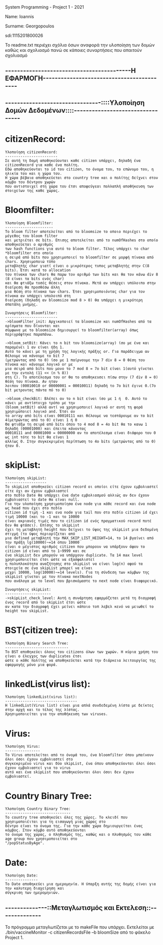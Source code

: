 System Programming - Project 1 - 2021

Name: Ioannis

Surname: Georgopoulos

sdi:1115201800026

   Το readme.txt περιέχει σχόλια όσων αναφορά την υλοποίηση των δομών   
 καθώς και σχολιασμό πανώ σε κάποιες συναρτήσεις που απαιτούν σχολιασμό 

## ------------------------------------------Η ΕΦΑΡΜΟΓΗ------------------------------------------ ##

## --------------------------------::::Υλοποίηση Δομών Δεδομένων::::--------------------------------- ##

citizenRecord:
==============
    Υλοποίηση citizenRecord:
    ------------------------
    Σε αυτή τη δομή αποθηκεύονται καθε citizen υπάρχει, δηλαδή ένα citizenRecord για καθε ένα πολίτη.
    Εδώ αποθηκεύονται το id του citizen, το όνομα του, το επώνυμο του, η ηλικία του και η χώρα του.
    Η χώρα βέβαια αποθηκεύεται στο country tree και ο πολίτης δείχνει στον κόμβο του δέντρου χωρών
    που αντιστοιχεί στη χώρα του έτσι αποφεύγεαι πολλαπλή αποθήκευση των στοιχείων της καθε χώρας.

Bloomfilter:
============
    Υλοποίηση Bloomfilter:
    ----------------------
    Το bloom filter αποτελείται από το bloomsize το οποιο περιέχει το μέγεθος του bloom filter
    και μετριέται σε bits. Επισης αποτελείται από το numOfHashes στο οποίο αποθηκεύεται ο αριθμός
    των hash functions για αυτό το bloom filter. Τέλος υπάρχει το char *bloomfilter στο οποίο
    η σειρά από bits που χρησιμοποιεί το bloomfilter σε μορφή πίνακα από chars. Χρησιμοποιώ τύπο
    μεταβλητής char γιατί είναι ο μικρότερος τυπος μεταβλητής στην C(8 bits). Έτσι κατά το allocation
    του πίνακα των chars θα παρω τον αριθμό των bits και θα τον κάνω div 8 (8 είναι τα bits ενός char)
    και θα φτιάξω τοσές θέσεις στον πίνακα. Μετά αν υπάρχει υπόλοιπο στην διαίρεση θα προσθέσω άλλη
    μια θέση στο πίνακα των chars. Έτσι χρησιμοποιόντας char για τον πίνακα αν υπάρχει υπολοιπό στη
    διαίρεση (δηλαδή αν bloomsize mod 8 > 0) θα υπάρχει η μικρότερη σπατάλη μνήμης.

    Συναρτήσεις Bloomfilter:
    ------------------------
    ->bloomFilter_init: Αρχικοποιεί τα bloomsize και numOfHashes από τα ορίσματα που δίνονται και
    σύμφωνα με το bloomsize δημιουργεί το bloomfilter(array) όπως περιγράφτηκε παραπάνω.

    ->bloom_setBit: Κάνει το n bit του bloomsize(array) ίσο με ένα και παραμένει 1 αν είναι ήδη 1.
    Αυτό το κάνει με τη χρήση της λογικής πράξης or. Για παράδειγμα αν θέλουμε να κάνουμε το bit 7
    (μετρώντας από το 0) ίσο με 1 παίρνουμε την 7 div 8 = 0 θέση του πίνακα και κάνουμε λογικό or με
    μια σειρά από bits που μονο το 7 mod 8 = 7o bit είναι 1(αυτό γίνεται με την εντολή (11 << (n % 8)) 
    στη C). Το αποτέλεσμα του or θα το αποθηκευσει πίσω στην (7 div 8 = 0) θέση του πίνακα. Αν ηταν
    λοιπον (00010010 or 00000001 = 00010011) δηλαδή το 7ο bit έγινε 0.(7ο bit μετροντας πάντα πό το 0)

    ->bloom_checkBit: Βλέπει αν το n bit είναι ίσο με 1 ή  0. Αυτό το κάνει με αντίστοιχο τρόπο με την 
    (bloom_setBit) αλλά αντί να χρησιμοποιεί λογικό or αυτή τη φορά χρησιμοποιεί λογικό and. Έτσι αν
    το array από bits είναι 00010111 και θέλουμε να τεστάρουμε αν το bit 4(μετρώντας από το 0) είναι 1 ή 0
    Θα φτιάξω τη σειρά από bits όπου το 4 mod 8 = 4o bit θα το κανω 1 δηλαδή (00001000) και έπειτα κάνοντας
    00010111 and 00001000 = 00000000 αν το αποτέλεσμα είναι διάφορο του 0 ως int τότε το bit θα είναι 1 
    αλλίως 0. Στην συγκεκριμένη περίπτωση το 4ο bits (μετρώντας από το 0) ήταν 0.

skipList:
=========
    Υλοποίηση skipList:
    -------------------
    To skipList αποθηκεύει citizen record οι οποίοι είτε έχουν εμβολιαστεί είτε όχι αν έχουν εμβολιαστεί
    στο πεδίο Date θα υπάρχει ένα date εμβολιασμού αλλιώς αν δεν έχουν εμβολιαστεί το date θα είναι null.
    Για την υλοποίηση χρησιμοποίησα ένα node για κάθε record και ένα node ως head που έχει στο πεδίο
    citizen id τιμή -1 και ενα node για tail που στο πεδίο citizen id έχει τιμή 10000 (και το -1 και το 10000
    είναι ακριανές τιμές που το citizen id ενός πραγματικού record ποτέ δεν θα φτάσει). Επίσης το skipList
    έχει τη μεταβλητή height που δείχνει το ύψος της skipList μια δεδομένη στιγμή (το ύψος περιορίζεται από 
    μια defined μεταβλητή την MAX_SKIP_LIST_HEIGHT=14, το 14 βγαίνει από την πράξη lg(10000)~=14 όπου 10000
    είναι ο μέγιστος αριθμός citizen που μπορουν να υπάρξουν άφου το citizen id είναι από το 1~9999 και σε
    ένα skipList δεν μπορούν να υπάρχουν duplicate. Τα 14 max level χρησιμοποιείται έτσι ώστε να εξασφαλιστεί
    η πολυπλοκότητα αναζήτησης στο skipList να είναι log(n) αφού τα στοιχεία σε ένα skipList μπορεί να είναι
    μεχρι 10000, log(10000)~=14 levels). Για τη σύνδεση των κόμβων της skipList γίνεται με τον πίνακα nextNodes
    που ανάλογα με το level που βρισκόμαστε το next node είναι διαφορεικό.

    Συναρτήσεις skipList:
    ---------------------
    ->skipList_check_level: Αυτή η συνάρτηση εφαρμόζεται μετά τη διαγραφή ένος record από το skipList έτσι ώστε
    αν κατα την διαγραφή έχει μείνει κάποιο τοπ λεβελ κενό να μειωθεί το height του skipList.

BST(citizen tree):
==================
    Υλοποίηση Binary Search Tree:
    -----------------------------
    Το BST αποθηκεύει όλους του citizens όλων των χωρών. Η κύρια χρήση του είναι ο έλεγχος των duplicates έτσι
    ώστε ο κάθε πολίτης να αποθηκεύεται κατά την διάρκεια λειτουργίας της εφαρμογής μόνο μια φορά.

linkedList(virus list):
=======================
    Υλοποίηση linkedList(virus list):
    ---------------------------------
    Η linkedList(Virus list) είναι μια απλά συνδεδεμένη λίστα με δείκτες στην αρχή και το τέλος της λίστας.
    Χρησιμοποιείται για την αποθήκευση των viruses.

Virus:
======
    Υλοποίηση Virus:
    ----------------
    Το Virus αποτελείται από το όνομά του, ένα bloomfilter όπου μπαίνουν όλοι όσοι έχουν εμβολιαστεί στο 
    συγκεκριμένο virus και δύο skipList, ένα όπου αποθηκεύονται όλοι όσοι έχουν εμβολιαστεί για το virus
    αυτό και ένα skipList που αποθηκεύονται όλοι όσοι δεν έχουν εμβολιαστεί. 

Country Binary Tree:
====================
    Υλοποίηση Country Binary Tree:
    ------------------------------
    Το country tree αποθηκεύει όλες της χώρες. Το κλειδί που χρησιμοποιέιται για τη εισαγωγή μιας χώρας στο
    δέντρο είναι το όνομα της. Για την κάθε χώρα δημιουργείται ένας κόμβος. Στον κόμβο αυτό αποθηκεύονται
    το όνομα της χώρας, ο πληθυσμός της, καθώς και ο πλυθησμός του κάθε age group που χρησιμοποιείται στο
    "/popStatusByAge".
    
Date:
=====
    Υλοποίηση Date:
    ---------------
    To Date αποθηκεύει μια ημερομηνία. Η ύπαρξη αυτής της δομής είναι για την καλυτερη διαχείρηση και
    σύγκριση των ημερομηνιών.

## --------------::Μεταγλωτισμός και Εκτελεση::--------------

Το πρόγραμμα μεταγλωτίζεται με το makeFile που υπάρχει.
Εκτελείται με ./bin/vaccineMonitor -c citizenRecordsFile –b bloomSize από το φάκελο Project 1.
